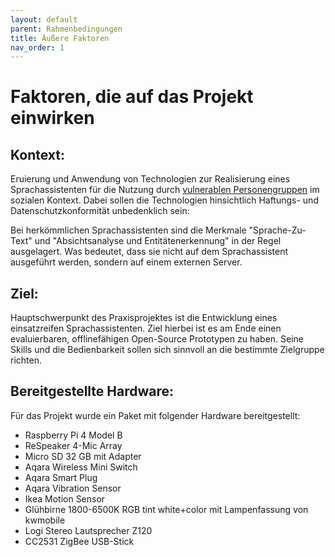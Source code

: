 ```yaml
---
layout: default
parent: Rahmenbedingungen
title: Äußere Faktoren
nav_order: 1
---
```


# Faktoren, die auf das Projekt einwirken 
## Kontext:
Eruierung und Anwendung von Technologien zur Realisierung eines Sprachassistenten für die Nutzung durch [vulnerablen Personengruppen](/glossar#vulnerable-personenpersonengruppen) im sozialen Kontext.
Dabei sollen die Technologien hinsichtlich Haftungs- und Datenschutzkonformität unbedenklich sein:

Bei herkömmlichen Sprachassistenten sind die Merkmale "Sprache-Zu-Text" und "Absichtsanalyse und Entitätenerkennung" in der Regel ausgelagert. Was bedeutet, dass sie nicht auf dem Sprachassistent ausgeführt werden, sondern auf einem externen Server. 

## Ziel:
Hauptschwerpunkt des Praxisprojektes ist die Entwicklung eines einsatzreifen Sprachassistenten.
Ziel hierbei ist es am Ende einen evaluierbaren, offlinefähigen Open-Source Prototypen zu haben.
Seine Skills und die Bedienbarkeit sollen sich sinnvoll an die bestimmte Zielgruppe richten.

## Bereitgestellte Hardware:
Für das Projekt wurde ein Paket mit folgender Hardware bereitgestellt:
- Raspberry Pi 4 Model B
- ReSpeaker 4-Mic Array 
- Micro SD 32 GB mit Adapter 
- Aqara Wireless Mini Switch
- Aqara Smart Plug
- Aqara Vibration Sensor
- Ikea Motion Sensor
- Glühbirne 1800-6500K RGB tint white+color mit Lampenfassung von kwmobile
- Logi Stereo Lautsprecher Z120
- CC2531 ZigBee USB-Stick

